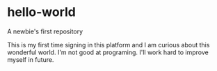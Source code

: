# hello-world
A newbie's first repository


This is my first time signing in this platform and I am curious about this wonderful world. I'm not good at programing. I'll work hard to improve myself in future.
